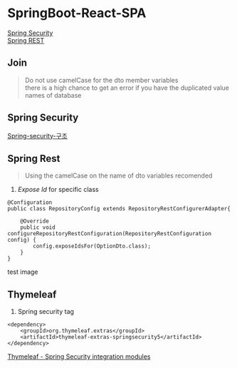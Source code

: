 
# SpringBoot-React-SPA

[Spring Security](#security)   
[Spring REST](#rest)



## Join

> Do not use camelCase for the dto member variables  
> there is a high chance to get an error if you have the duplicated value names of database


<a name="security"></a>
## Spring Security
[Spring-security-구조](https://minwan1.github.io/2017/03/25/2017-03-25-spring-security-theory/)


<a name="rest"></a>
## Spring Rest

> Using the camelCase on the name of dto variables recomended 

1. *Expose Id* for specific class
```
@Configuration
public class RepositoryConfig extends RepositoryRestConfigurerAdapter{

	@Override
	public void configureRepositoryRestConfiguration(RepositoryRestConfiguration config) {
		config.exposeIdsFor(OptionDto.class);
	}
}
```


test image


## Thymeleaf
1. Spring security tag

```
<dependency>
	<groupId>org.thymeleaf.extras</groupId>
	<artifactId>thymeleaf-extras-springsecurity5</artifactId>
</dependency>
```

[Thymeleaf - Spring Security integration modules](https://github.com/thymeleaf/thymeleaf-extras-springsecurity)



